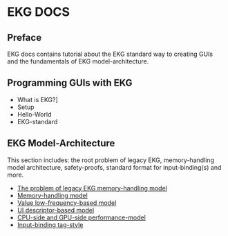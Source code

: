 # EKG DOCS

## Preface

EKG docs contains tutorial about the EKG standard way to creating GUIs and the fundamentals of EKG model-architecture.

## Programming GUIs with EKG

* What is EKG?]
* Setup
* Hello-World
* EKG-standard

## EKG Model-Architecture

This section includes: the root problem of legacy EKG, memory-handling model architecture, safety-proofs, standard format for input-binding(s) and more.

* [The problem of legacy EKG memory-handling model](./model/the-problem.md)
* [Memory-handling model](./model/architecture-model.md)
* [Value low-frequency-based model](./model/value-low-frequency-model.md)
* [UI descriptor-based model](./model/ui-descriptor-based-model.md)
* [CPU-side and GPU-side performance-model](./model/performance-model.md)
* [Input-binding tag-style](./model/input-binding-tag-style.md)
